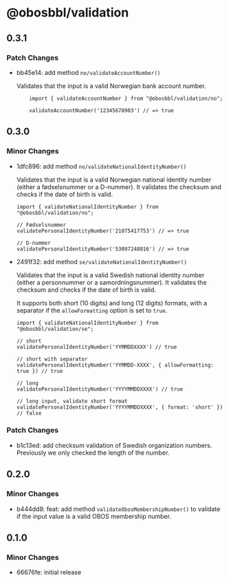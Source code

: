# @obosbbl/validation

## 0.3.1

### Patch Changes

- bb45e14: add method `no/validateAccountNumber()`

  Validates that the input is a valid Norwegian bank account number.

  ```
      import { validateAccountNumber } from "@obosbbl/validation/no";

      validateAccountNumber('12345678903') // => true

  ```

## 0.3.0

### Minor Changes

- 1dfc896: add method `no/validateNationalIdentityNumber()`

  Validates that the input is a valid Norwegian national identity number (either a fødselsnummer or a D-nummer).
  It validates the checksum and checks if the date of birth is valid.

  ```
  import { validateNationalIdentityNumber } from "@obosbbl/validation/no";

  // Fødselsnummer
  validatePersonalIdentityNumber('21075417753') // => true

  // D-nummer
  validatePersonalIdentityNumber('53097248016') // => true
  ```

- 2491f32: add method `se/validateNationalIdentityNumber()`

  Validates that the input is a valid Swedish national identity number (either a personnummer or a samordningsnummer).
  It validates the checksum and checks if the date of birth is valid.

  It supports both short (10 digits) and long (12 digits) formats, with a separator if the `allowFormatting` option is set to `true`.

  ```
  import { validateNationalIdentityNumber } from "@obosbbl/validation/se";

  // short
  validatePersonalIdentityNumber('YYMMDDXXXX') // true

  // short with separator
  validatePersonalIdentityNumber('YYMMDD-XXXX', { allowFormatting: true }) // true

  // long
  validatePersonalIdentityNumber('YYYYMMDDXXXX') // true

  // long input, validate short format
  validatePersonalIdentityNumber('YYYYMMDDXXXX', { format: 'short' }) // false
  ```

### Patch Changes

- b1c13ed: add checksum validation of Swedish organization numbers. Previously we only checked the length of the number.

## 0.2.0

### Minor Changes

- b444dd8: feat: add method `validateObosMembershipNumber()` to validate if the input value is a valid OBOS membership number.

## 0.1.0

### Minor Changes

- 66676fe: initial release
